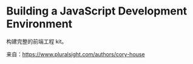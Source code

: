 # Building a JavaScript Development Environment

构建完整的前端工程 kit。

来自：https://www.pluralsight.com/authors/cory-house
